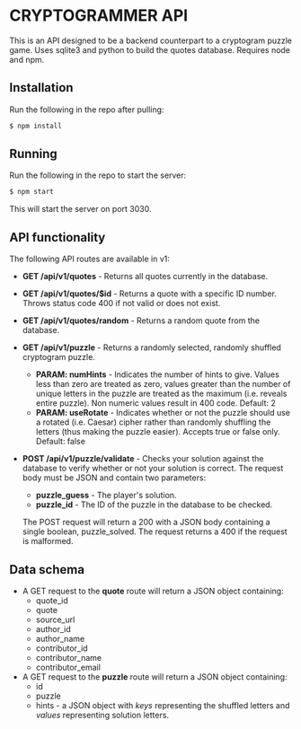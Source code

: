 # CRYPTOGRAMMER API

This is an API designed to be a backend counterpart to a cryptogram puzzle game. Uses sqlite3 and python to build the quotes database. Requires node and npm.

## Installation

Run the following in the repo after pulling:

```bash
$ npm install
```

## Running

Run the following in the repo to start the server:

```bash
$ npm start
```

This will start the server on port 3030.

## API functionality

The following API routes are available in v1:

* **GET /api/v1/quotes** - Returns all quotes currently in the database.
* **GET /api/v1/quotes/$id** - Returns a quote with a specific ID number. Throws status code 400 if not valid or does not exist.
* **GET /api/v1/quotes/random** - Returns a random quote from the database.

* **GET /api/v1/puzzle** - Returns a randomly selected, randomly shuffled cryptogram puzzle.
  * **PARAM: numHints** - Indicates the number of hints to give. Values less than zero are treated as zero, values greater than the number of unique letters in the puzzle are treated as the maximum (i.e. reveals entire puzzle). Non numeric values result in 400 code. Default: 2
  * **PARAM: useRotate** - Indicates whether or not the puzzle should use a rotated (i.e. Caesar) cipher rather than randomly shuffling the letters (thus making the puzzle easier). Accepts true or false only. Default: false
* **POST /api/v1/puzzle/validate** - Checks your solution against the database to verify whether or not your solution is correct. The request body must be JSON and contain two parameters:
  * **puzzle_guess** - The player's solution.
  * **puzzle_id** - The ID of the puzzle in the database to be checked.

  The POST request will return a 200 with a JSON body containing a single boolean, puzzle_solved. The request returns a 400 if the request is malformed.

## Data schema
* A GET request to the **quote** route will return a JSON object containing:
  * quote_id
  * quote
  * source_url
  * author_id
  * author_name
  * contributor_id
  * contributor_name
  * contributor_email
* A GET request to the **puzzle** route will return a JSON object containing:
  * id
  * puzzle
  * hints - a JSON object with *keys* representing the shuffled letters and *values* representing solution letters.
